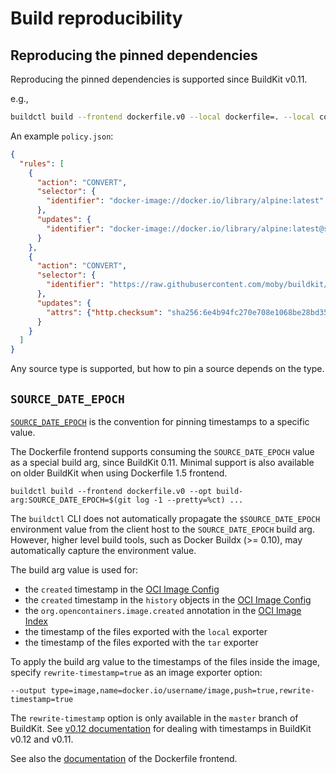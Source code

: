 # Build reproducibility

## Reproducing the pinned dependencies

Reproducing the pinned dependencies is supported since BuildKit v0.11.

e.g.,
```bash
buildctl build --frontend dockerfile.v0 --local dockerfile=. --local context=. --source-policy-file policy.json
```

An example `policy.json`:
```json
{
  "rules": [
    {
      "action": "CONVERT",
      "selector": {
        "identifier": "docker-image://docker.io/library/alpine:latest"
      },
      "updates": {
        "identifier": "docker-image://docker.io/library/alpine:latest@sha256:4edbd2beb5f78b1014028f4fbb99f3237d9561100b6881aabbf5acce2c4f9454"
      }
    },
    {
      "action": "CONVERT",
      "selector": {
        "identifier": "https://raw.githubusercontent.com/moby/buildkit/v0.10.1/README.md"
      },
      "updates": {
        "attrs": {"http.checksum": "sha256:6e4b94fc270e708e1068be28bd3551dc6917a4fc5a61293d51bb36e6b75c4b53"}
      }
    }
  ]
}
```

Any source type is supported, but how to pin a source depends on the type.

## `SOURCE_DATE_EPOCH`
[`SOURCE_DATE_EPOCH`](https://reproducible-builds.org/docs/source-date-epoch/) is the convention for pinning timestamps to a specific value.

The Dockerfile frontend supports consuming the `SOURCE_DATE_EPOCH` value as a special build arg, since BuildKit 0.11.
Minimal support is also available on older BuildKit when using Dockerfile 1.5 frontend.

```console
buildctl build --frontend dockerfile.v0 --opt build-arg:SOURCE_DATE_EPOCH=$(git log -1 --pretty=%ct) ...
```

The `buildctl` CLI does not automatically propagate the `$SOURCE_DATE_EPOCH` environment value from the client host to the `SOURCE_DATE_EPOCH` build arg.
However, higher level build tools, such as Docker Buildx (>= 0.10), may automatically capture the environment value.

The build arg value is used for:
- the `created` timestamp in the [OCI Image Config](https://github.com/opencontainers/image-spec/blob/main/config.md#properties)
- the `created` timestamp in the `history` objects in the [OCI Image Config](https://github.com/opencontainers/image-spec/blob/main/config.md#properties)
- the `org.opencontainers.image.created` annotation in the [OCI Image Index](https://github.com/opencontainers/image-spec/blob/main/annotations.md#pre-defined-annotation-keys)
- the timestamp of the files exported with the `local` exporter
- the timestamp of the files exported with the `tar` exporter

To apply the build arg value to the timestamps of the files inside the image, specify `rewrite-timestamp=true` as an image exporter option:
```
--output type=image,name=docker.io/username/image,push=true,rewrite-timestamp=true
```

<!-- TODO: s/master/v0.13/ -->
The `rewrite-timestamp` option is only available in the `master` branch of BuildKit.
See [v0.12 documentation](https://github.com/moby/buildkit/blob/v0.12/docs/build-repro.md#caveats) for dealing with timestamps
in BuildKit v0.12 and v0.11.

See also the [documentation](/frontend/dockerfile/docs/reference.md#buildkit-built-in-build-args) of the Dockerfile frontend.
